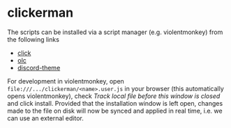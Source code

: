 # clickerman
The scripts can be installed via a script manager (e.g. violentmonkey) from the following links 

* [click](https://raw.githubusercontent.com/Kafva/clickerman/main/click.user.js)
* [olc](https://raw.githubusercontent.com/Kafva/clickerman/main/olc.user.js)
* [discord-theme](https://raw.githubusercontent.com/Kafva/clickerman/main/discord-theme.user.js)

For development in violentmonkey, open `file:///.../clickerman/<name>.user.js` in your browser (this automatically opens violentmonkey), check *Track local file before this window is closed* and click install. Provided that the installation window is left open, changes made to the file on disk will now be synced and applied in real time, i.e. we can use an external editor.
